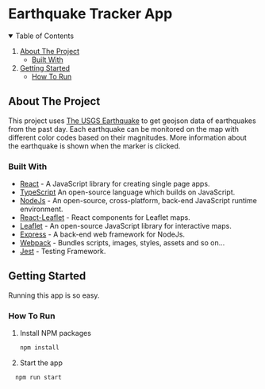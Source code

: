 # Earthquake Tracker App
<details open="open">
  <summary>Table of Contents</summary>
  <ol>
    <li>
      <a href="#about-the-project">About The Project</a>
      <ul>
        <li><a href="#built-with">Built With</a></li>
      </ul>
    </li>
    <li>
      <a href="#getting-started">Getting Started</a>
      <ul>
        <li><a href="#how-to-run">How To Run</a></li>
      </ul>
    </li>
  </ol>
</details>

## About The Project
This project uses [The USGS Earthquake](https://earthquake.usgs.gov/) to get geojson data of earthquakes from the past day.
Each earthquake can be monitored on the map with different color codes based on their magnitudes.
More information about the earthquake is shown when the marker is clicked.

### Built With
* [React](https://reactjs.org/) - A JavaScript library for creating single page apps.
* [TypeScript](https://www.typescriptlang.org/) An open-source language which builds on JavaScript.
* [NodeJs](https://nodejs.org/) - An open-source, cross-platform, back-end JavaScript runtime environment.
* [React-Leaflet](https://react-leaflet.js.org/) - React components for Leaflet maps.
* [Leaflet](https://leafletjs.com/) - An open-source JavaScript library for interactive maps.
* [Express](https://expressjs.com/) - A back-end web framework for NodeJs.
* [Webpack](https://webpack.js.org/) - Bundles scripts, images, styles, assets and so on...
* [Jest](https://jestjs.io/) - Testing Framework.

## Getting Started
Running this app is so easy.
### How To Run
1. Install NPM packages
   ```sh
   npm install
   ```
2. Start the app
 ```sh
   npm run start
   ```